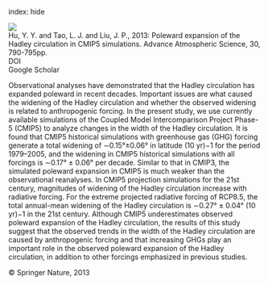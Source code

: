 index: hide

<div class="Citation">
    <div class="Citation-thumb CitationThumb-linked"  data-href="https://doi.org/10.1007/s00376-012-2187-4">
      <img src="https://static.claimspace.cloud/climate-study-static/refs/thumbs/10/Hu_et_al_2013-thumb.png" />
    </div>

  <div class="Citation-body">
    <div class="Citation-text">Hu, Y. Y. and Tao, L. J.  and Liu, J. P., 2013: Poleward expansion of the Hadley circulation in CMIP5 simulations. <span class="Article-journal">Advance Atmospheric Science, </span><span class="Article-volume"> 30, </span>790-795pp.</div>
    <div class="Citation-links">
      <div class="CitationLink" data-href="https://doi.org/10.1007/s00376-012-2187-4">
        <div class="CitationLink-icon CitationLink-Doi"></div>
        <div class="CitationLink-text">DOI</div>
      </div>
      <div class="CitationLink" data-href="https://scholar.google.com/scholar?q=10.1007/s00376-012-2187-4">
        <div class="CitationLink-icon CitationLink-Scholar"></div>
        <div class="CitationLink-text">Google Scholar</div>
      </div>
    </div>
  </div>
</div>

Observational analyses have demonstrated that the Hadley circulation has expanded poleward in recent decades. Important issues are what caused the widening of the Hadley circulation and whether the observed widening is related to anthropogenic forcing. In the present study, we use currently available simulations of the Coupled Model Intercomparison Project Phase-5 (CMIP5) to analyze changes in the width of the Hadley circulation. It is found that CMIP5 historical simulations with greenhouse gas (GHG) forcing generate a total widening of ∼0.15°±0.06° in latitude (10 yr)−1 for the period 1979–2005, and the widening in CMIP5 historical simulations with all forcings is ∼0.17° ± 0.06° per decade. Similar to that in CMIP3, the simulated poleward expansion in CMIP5 is much weaker than the observational reanalyses. In CMIP5 projection simulations for the 21st century, magnitudes of widening of the Hadley circulation increase with radiative forcing. For the extreme projected radiative forcing of RCP8.5, the total annual-mean widening of the Hadley circulation is ∼0.27° ± 0.04° (10 yr)−1 in the 21st century. Although CMIP5 underestimates observed poleward expansion of the Hadley circulation, the results of this study suggest that the observed trends in the width of the Hadley circulation are caused by anthropogenic forcing and that increasing GHGs play an important role in the observed poleward expansion of the Hadley circulation, in addition to other forcings emphasized in previous studies.

<div class="Citation-copy">
&copy; Springer Nature, 2013
</div>